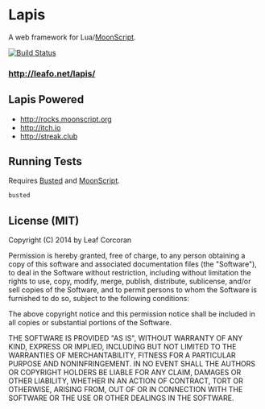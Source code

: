# Lapis

A web framework for Lua/[MoonScript][1].

[![Build Status](https://travis-ci.org/leafo/lapis.svg?branch=master)](https://travis-ci.org/leafo/lapis)

### <http://leafo.net/lapis/>

## Lapis Powered

  * <http://rocks.moonscript.org>
  * <http://itch.io>
  * <http://streak.club>

## Running Tests

Requires [Busted][2] and [MoonScript][1].

```bash
busted
```

## License (MIT)

Copyright (C) 2014 by Leaf Corcoran

Permission is hereby granted, free of charge, to any person obtaining a copy
of this software and associated documentation files (the "Software"), to deal
in the Software without restriction, including without limitation the rights
to use, copy, modify, merge, publish, distribute, sublicense, and/or sell
copies of the Software, and to permit persons to whom the Software is
furnished to do so, subject to the following conditions:

The above copyright notice and this permission notice shall be included in
all copies or substantial portions of the Software.

THE SOFTWARE IS PROVIDED "AS IS", WITHOUT WARRANTY OF ANY KIND, EXPRESS OR
IMPLIED, INCLUDING BUT NOT LIMITED TO THE WARRANTIES OF MERCHANTABILITY,
FITNESS FOR A PARTICULAR PURPOSE AND NONINFRINGEMENT. IN NO EVENT SHALL THE
AUTHORS OR COPYRIGHT HOLDERS BE LIABLE FOR ANY CLAIM, DAMAGES OR OTHER
LIABILITY, WHETHER IN AN ACTION OF CONTRACT, TORT OR OTHERWISE, ARISING FROM,
OUT OF OR IN CONNECTION WITH THE SOFTWARE OR THE USE OR OTHER DEALINGS IN
THE SOFTWARE.

 [1]: http://moonscript.org
 [2]: http://olivinelabs.com/busted/

